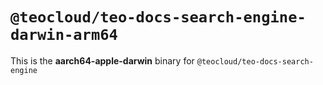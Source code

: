 # `@teocloud/teo-docs-search-engine-darwin-arm64`

This is the **aarch64-apple-darwin** binary for `@teocloud/teo-docs-search-engine`
